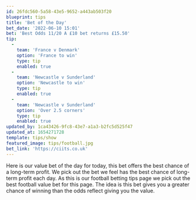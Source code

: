```yaml
---
id: 26fdc560-5a58-43e5-9652-a443ab503f20
blueprint: tips
title: 'Bet of the Day'
bet_date: '2022-06-10 15:01'
bet: 'Best Odds 11/20 A £10 bet returns £15.50'
tip:
  -
    team: 'France v Denmark'
    option: 'France to win'
    type: tip
    enabled: true
  -
    team: 'Newcastle v Sunderland'
    option: 'Newcastle to win'
    type: tip
    enabled: true
  -
    team: 'Newcastle v Sunderland'
    option: 'Over 2.5 corners'
    type: tip
    enabled: true
updated_by: 1ca43426-9fc8-43e7-a1a3-b2fc5d525f47
updated_at: 1654271728
template: tips/show
featured_image: tips/football.jpg
bet_link: 'https://ciits.co.uk'
---
```

Here is our value bet of the day for today, this bet offers the best chance of a long-term profit. We pick out the bet we feel has the best chance of long-term profit each day. As this is our football betting tips page we pick out the best football value bet for this page. The idea is this bet gives you a greater chance of winning than the odds reflect giving you the value.
